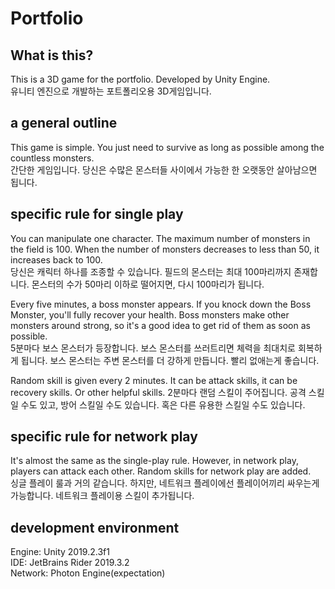 # Portfolio
## What is this?
This is a 3D game for the portfolio. Developed by Unity Engine.  
유니티 엔진으로 개발하는 포트폴리오용 3D게임입니다.  
  
## a general outline
This game is simple. You just need to survive as long as possible among the countless monsters.  
간단한 게임입니다. 당신은 수많은 몬스터들 사이에서 가능한 한 오랫동안 살아남으면 됩니다.

## specific rule for single play
You can manipulate one character. The maximum number of monsters in the field is 100. When the number of monsters decreases to less than 50, it increases back to 100.  
당신은 캐릭터 하나를 조종할 수 있습니다. 필드의 몬스터는 최대 100마리까지 존재합니다. 몬스터의 수가 50마리 이하로 떨어지면, 다시 100마리가 됩니다.  

Every five minutes, a boss monster appears. If you knock down the Boss Monster, you'll fully recover your health. 
Boss monsters make other monsters around strong, so it's a good idea to get rid of them as soon as possible.  
5분마다 보스 몬스터가 등장합니다. 보스 몬스터를 쓰러트리면 체력을 최대치로 회복하게 됩니다. 보스 몬스터는 주변 몬스터를 더 강하게 만듭니다. 빨리 없애는게 좋습니다.  

Random skill is given every 2 minutes. It can be attack skills, it can be recovery skills. Or other helpful skills.
2분마다 랜덤 스킬이 주어집니다. 공격 스킬일 수도 있고, 방어 스킬일 수도 있습니다. 혹은 다른 유용한 스킬일 수도 있습니다.


## specific rule for network play
It's almost the same as the single-play rule. However, in network play, players can attack each other. Random skills for network play are added.  
싱글 플레이 룰과 거의 같습니다. 하지만, 네트워크 플레이에선 플레이어끼리 싸우는게 가능합니다. 네트워크 플레이용 스킬이 추가됩니다.


## development environment
Engine: Unity 2019.2.3f1  
IDE: JetBrains Rider 2019.3.2  
Network: Photon Engine(expectation)
